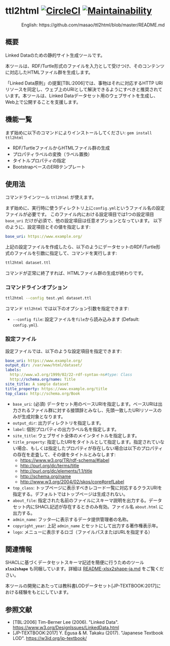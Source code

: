 # ttl2html  [![CircleCI](https://circleci.com/gh/masao/ttl2html/tree/master.svg?style=svg)](https://circleci.com/gh/masao/ttl2html/tree/master) [![Maintainability](https://api.codeclimate.com/v1/badges/6897bef51f3280ae64e5/maintainability)](https://codeclimate.com/github/masao/ttl2html/maintainability)

<div align="right">English: https://github.com/masao/ttl2html/blob/master/README.md</div>

## 概要

Linked Dataのための静的サイト生成ツールです。

本ツールは、RDF/Turtle形式のファイルを入力として受けつけ、そのコンテンツに対応したHTMLファイル群を生成します。

「Linked Data原則」の提案[TBL:2006]では、事物はそれに対応するHTTP URIリソースを同定し、ウェブ上のURIとして解決できるようにすべきと推奨されています。本ツールは、Linked Dataデータセット用のウェブサイトを生成し、Web上で公開することを支援します。

## 機能一覧

まず始めに以下のコマンドによりインストールしてください: `gem install ttl2html`

* RDF/TurtleファイルからHTMLファイル群の生成
* プロパティラベルの変換（ラベル置換）
* タイトルプロパティの指定
* BootstrapベースのERBテンプレート

## 使用法

コマンドラインツール ``ttl2html`` が使えます。

まず始めに、実行時に使うディレクトリ上に``config.yml``というファイル名の設定ファイルが必要です。
このファイル内における設定項目では1つの設定項目 ``base_uri`` だけが必須で、他の設定項目は任意オプションとなっています。
以下のように、設定項目とその値を指定します:

```yaml
base_uri: https://www.example.org/
```

上記の設定ファイルを作成したら、以下のようにデータセットのRDF/Turtle形式のファイルを引数に指定して、コマンドを実行します:

```sh
ttl2html dataset.ttl
```

コマンドが正常に終了すれば、HTMLファイル群の生成が終わりです。

### コマンドラインオプション

```sh
ttl2html --config test.yml dataset.ttl
```

コマンド ``ttl2html`` では以下のオプション引数を指定できます:

* ``--config file``:  設定ファイルを``file``から読み込みます (Default: ```config.yml```).

### 設定ファイル

設定ファイルでは、以下のような設定項目を指定できます:

```yaml
base_uri: https://www.example.org/
output_dir: /var/www/html/dataset/
labels:
  http://www.w3.org/1999/02/22-rdf-syntax-ns#type: Class
  http://schema.org/name: Title
site_title: A sample dataset
title_property: https://www.example.org/title
top_class: http://schema.org/Book
```

* ``base_uri``: (必須) データセット用のベースURIを指定します。ベースURIは出力されるファイル群に対する接頭辞とみなし、先頭一致したURIリソースのみが生成対象となります。
* ``output_dir``: 出力ディレクトリを指定します。
* ``label``: 個別プロパティの出力ラベル名を指定します。
* ``site_title``: ウェブサイト全体のメインタイトルを指定します。
* ``title_property``: 指定したURIをタイトルとして指定します。指定されていない場合、もしくは指定したプロパティが存在しない場合は以下のプロパティの存在を走査して、その値をタイトルとみなします:
  - https://www.w3.org/TR/rdf-schema/#label
  - http://purl.org/dc/terms/title
  - http://purl.org/dc/elements/1.1/title
  - http://schema.org/name
  - http://www.w3.org/2004/02/skos/core#prefLabel
* ``top_class``: トップページに表示すべきレコード一覧に対応するクラスURIを指定する。デフォルトではトップページは生成されない。
* ``about_file``: 指定された名前のファイルにスキーマ説明を出力する。データセット内にSHACL記述が存在するときのみ有効。ファイル名 `about.html` に出力する。
* ``admin_name``: フッタ―に表示するデータ提供管理者の名称。
* ``copyright_year``: 上記 ``admin_name`` とセットにして出力する著作権表示年。
* ``logo``: メニューに表示するロゴ（ファイルパスまたはURLを指定する）

## 関連情報

SHACLに基づくデータセットスキーマ記述を簡便に行うためのツール **`xlsx2shape`** も同梱しています。詳細は [README-xlsx2shape-ja.md](README-xlsx2shape-ja.md) をご覧ください。

本ツールの開発にあたっては教科書LODデータセット[JP-TEXTBOOK:2017]における経験をもとにしています。

## 参照文献

* [TBL:2006] Tim-Berner Lee (2006). "Linked Data". https://www.w3.org/DesignIssues/LinkedData.html
* [JP-TEXTBOOK:2017] Y. Egusa & M. Takaku (2017). "Japanese Textbook LOD". https://w3id.org/jp-textbook/
